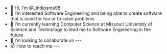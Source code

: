 - 👋 Hi, I’m @Lindiosma98
- 👀 I’m interested Software Engineering and being able to create software that is used for fun or to solve problems
- 🌱 I’m currently learning Computer Science at Missouri University of Science and Technology to lead me to Software Engineering in the future
- 💞️ I’m looking to collaborate on ---
- 📫 How to reach me ---

<!---
Lindiosma98/Lindiosma98 is a ✨ special ✨ repository because its `README.md` (this file) appears on your GitHub profile.
You can click the Preview link to take a look at your changes.
--->
